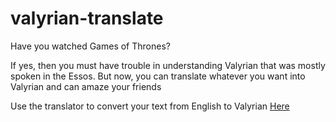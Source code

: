 # valyrian-translate
 
Have you watched Games of Thrones?

If yes, then you must have trouble in understanding Valyrian that was mostly spoken in the Essos.
But now, you can translate whatever you want into Valyrian and can amaze your friends

Use the translator to convert your text from English to Valyrian [Here](https://valyrian-translation-manish-virgat.netlify.app/)
